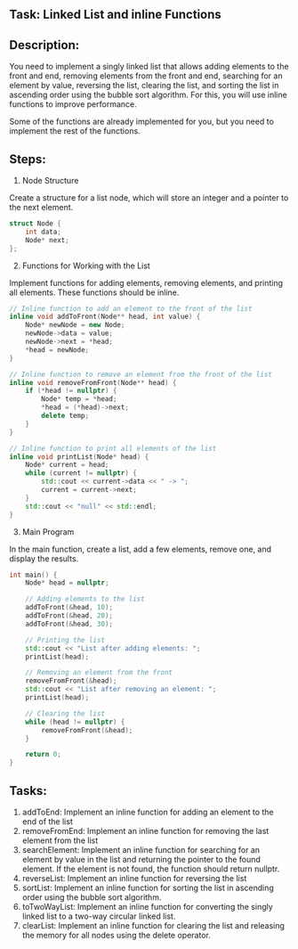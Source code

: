 ## Task: Linked List and inline Functions

## Description:
You need to implement a singly linked list that allows adding elements to the front and end, removing elements from the front and end, searching for an element by value, reversing the list, clearing the list, and sorting the list in ascending order using the bubble sort algorithm. For this, you will use inline functions to improve performance.

Some of the functions are already implemented for you, but you need to implement the rest of the functions.

## Steps:
1. Node Structure

Create a structure for a list node, which will store an integer and a pointer to the next element.

```cpp
struct Node {
    int data;
    Node* next;
};
```

2. Functions for Working with the List

Implement functions for adding elements, removing elements, and printing all elements. These functions should be inline.

```cpp
// Inline function to add an element to the front of the list
inline void addToFront(Node** head, int value) {
    Node* newNode = new Node;
    newNode->data = value;
    newNode->next = *head;
    *head = newNode;
}

// Inline function to remove an element from the front of the list
inline void removeFromFront(Node** head) {
    if (*head != nullptr) {
        Node* temp = *head;
        *head = (*head)->next;
        delete temp;
    }
}

// Inline function to print all elements of the list
inline void printList(Node* head) {
    Node* current = head;
    while (current != nullptr) {
        std::cout << current->data << " -> ";
        current = current->next;
    }
    std::cout << "null" << std::endl;
}
```

3. Main Program

In the main function, create a list, add a few elements, remove one, and display the results.

```cpp
int main() {
    Node* head = nullptr;

    // Adding elements to the list
    addToFront(&head, 10);
    addToFront(&head, 20);
    addToFront(&head, 30);

    // Printing the list
    std::cout << "List after adding elements: ";
    printList(head);

    // Removing an element from the front
    removeFromFront(&head);
    std::cout << "List after removing an element: ";
    printList(head);

    // Clearing the list
    while (head != nullptr) {
        removeFromFront(&head);
    }

    return 0;
}
```


## Tasks:
1. addToEnd: Implement an inline function for adding an element to the end of the list
3. removeFromEnd: Implement an inline function for removing the last element from the list
4. searchElement: Implement an inline function for searching for an element by value in the list and returning the pointer to the found element. If the element is not found, the function should return nullptr.
5. reverseList: Implement an inline function for reversing the list
6. sortList: Implement an inline function for sorting the list in ascending order using the bubble sort algorithm.
7. toTwoWayList: Implement an inline function for converting the singly linked list to a two-way circular linked list.
8. clearList: Implement an inline function for clearing the list and releasing the memory for all nodes using the delete operator.
